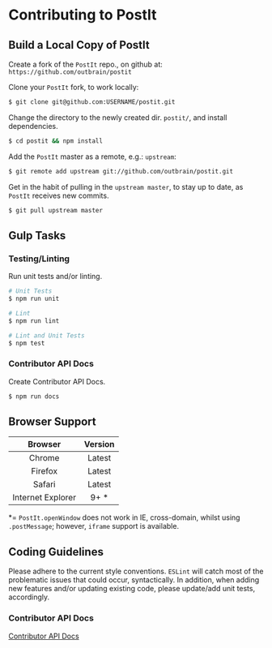 # Contributing to PostIt

## Build a Local Copy of PostIt

Create a fork of the `PostIt` repo., on github at: `https://github.com/outbrain/postit`

Clone your `PostIt` fork, to work locally:

```bash
$ git clone git@github.com:USERNAME/postit.git
```

Change the directory to the newly created dir. `postit/`, and install dependencies.

```bash
$ cd postit && npm install
```

Add the `PostIt` master as a remote, e.g.: `upstream`:

```bash
$ git remote add upstream git://github.com/outbrain/postit.git
```

Get in the habit of pulling in the `upstream master`, to stay up to date, as `PostIt` receives new commits.

```bash
$ git pull upstream master
```

## Gulp Tasks

### Testing/Linting

Run unit tests and/or linting.

```bash
# Unit Tests
$ npm run unit

# Lint
$ npm run lint

# Lint and Unit Tests
$ npm test
```

### Contributor API Docs

Create Contributor API Docs.

```bash
$ npm run docs
```

## Browser Support

|      Browser      | Version |
|:-----------------:|:-------:|
| Chrome            | Latest  |
| Firefox           | Latest  |
| Safari            | Latest  |
| Internet Explorer | 9+ *    |

*= `PostIt.openWindow` does not work in IE, cross-domain, whilst using `.postMessage`; however, `iframe` support is available.

## Coding Guidelines

Please adhere to the current style conventions. `ESLint` will catch most of the problematic issues that could occur, syntactically. In addition, when adding new features and/or updating existing code, please update/add unit tests, accordingly.

### Contributor API Docs

[Contributor API Docs](docs)

